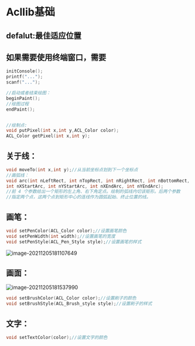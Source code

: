 # Acllib基础

## defalut:最佳适应位置

## 如果需要使用终端窗口，需要

```c
initConsole();
printf("...");
scanf("...");

//启动或者结束绘图：
beginPaint();
//绘图过程
endPaint();


//绘制点:
void putPixel(int x,int y,ACL_Color color);
ACL_Color getPixel(int x,int y);
```





## 关于线：

```c
void moveTo(int x,int y);//从当前坐标点划到下一个坐标点
//画弧线：
void arc(int nLeftRect, int nTopRect, int nRightRect, int nBottomRect,
int nXStartArc, int nYStartArc, int nXEndArc, int nYEndArc);
//前 4 个参数给出一个矩形的左上角、右下角定点。绘制的弧线内切该矩形。后两个参数
//指定两个点，这两个点到矩形中心的连线作为圆弧起始、终止位置的线。


```

## 画笔：

```c
void setPenColor(ACL_Color color);//设置画笔颜色
void setPenWidth(int width);//设置画笔的宽度
void setPenStyle(ACL_Pen_Style style);//设置画笔的样式

```

![image-20211205181107649](C:\Users\10203\AppData\Roaming\Typora\typora-user-images\image-20211205181107649.png)



## 画面：

![image-20211205181537990](C:\Users\10203\AppData\Roaming\Typora\typora-user-images\image-20211205181537990.png)

```c
void setBrushColor(ACL_Color color);//设置刷子的颜色
void setBrushStyle(ACL_Brush_style style);//设置刷子的样式

```

## 文字：

```c
void setTextColor(color);//设置文字的颜色

```


